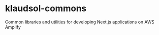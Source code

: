 # klaudsol-commons
Common libraries and utilities for developing Next.js applications on AWS Amplify

